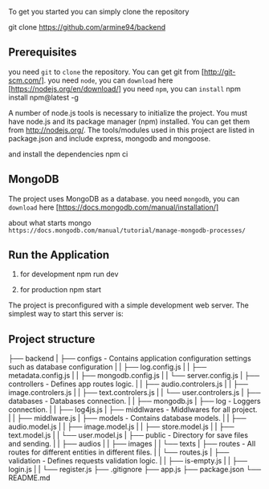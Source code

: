 To get you started you can simply clone the repository

git clone https://github.com/armine94/backend

## Prerequisites
you need `git` to `clone` the repository. You can get git from [http://git-scm.com/].
you need `node`, you can `download` here [https://nodejs.org/en/download/]
you need `npm`, you can `install`  npm install npm@latest -g

A number of node.js tools is necessary to initialize the project. You must have node.js and its package manager (npm) installed. You can get them from http://nodejs.org/. The tools/modules used in this project are listed in package.json and include express, mongodb and mongoose.

and install the dependencies
npm ci

## MongoDB

The project uses MongoDB as a database.
you need `mongodb`, you can `download` here  [https://docs.mongodb.com/manual/installation/]

about what starts mongo  `https://docs.mongodb.com/manual/tutorial/manage-mongodb-processes/`

## Run the Application

1) for development
npm run dev

2) for production
npm start 

The project is preconfigured with a simple development web server. The simplest way to start this server is:

## Project structure
├── backend
|  ├── configs -  Contains application configuration settings such as database configuration
|  |  ├──  log.config.js
|  |  ├──  metadata.config.js
|  |  ├──  mongodb.config.js
|  |  └──  server.config.js
|  ├── controllers - Defines app routes logic.
|  |  ├──  audio.controlers.js
|  |  ├──  image.controlers.js
|  |  ├──  text.controlers.js
|  |  └──  user.controlers.js
|  ├── databases - Databases connection.
|  |  ├──  mongodb.js
|  ├── log - Loggers connection.
|  |  ├──  log4js.js
|  ├── middlwares - Middlwares for all project.
|  |  ├──  middlware.js
|  ├── models - Contains database models.
|  |  ├──  audio.model.js
|  |  ├──  image.model.js
|  |  ├──  store.model.js
|  |  ├──  text.model.js
|  |  └──  user.model.js
|  ├── public - Directory for save  files and sending.
|  |  ├──  audios
|  |  ├──  images
|  |  └──  texts
|  ├── routes - All routes for different entities in different files.
|  |  └──  routes.js
|  ├── validation - Defines requests validation logic.
|  |  ├──  is-empty.js
|  |  ├──  login.js
|  |  └──  register.js
├── .gitignore
├── app.js
├── package.json
└── README.md